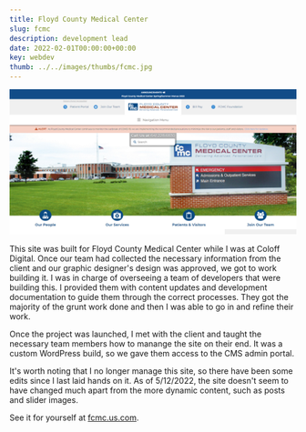 ```yaml
---
title: Floyd County Medical Center
slug: fcmc
description: development lead
date: 2022-02-01T00:00:00+00:00
key: webdev
thumb: ../../images/thumbs/fcmc.jpg
---
```


![screenshot of the top of fcmc.us.com's home page](../../images/web-development/fcmc-screenshot.jpg)

This site was built for Floyd County Medical Center while I was at Coloff Digital. Once our team had collected the necessary information from the client and our graphic designer's design was approved, we got to work building it. I was in charge of overseeing a team of developers that were building this. I provided them with content updates and development documentation to guide them through the correct processes. They got the majority of the grunt work done and then I was able to go in and refine their work.

Once the project was launched, I met with the client and taught the necessary team members how to manange the site on their end. It was a custom WordPress build, so we gave them access to the CMS admin portal.

It's worth noting that I no longer manage this site, so there have been some edits since I last laid hands on it. As of 5/12/2022, the site doesn't seem to have changed much apart from the more dynamic content, such as posts and slider images.

See it for yourself at [fcmc.us.com](https://www.fcmc.us.com).